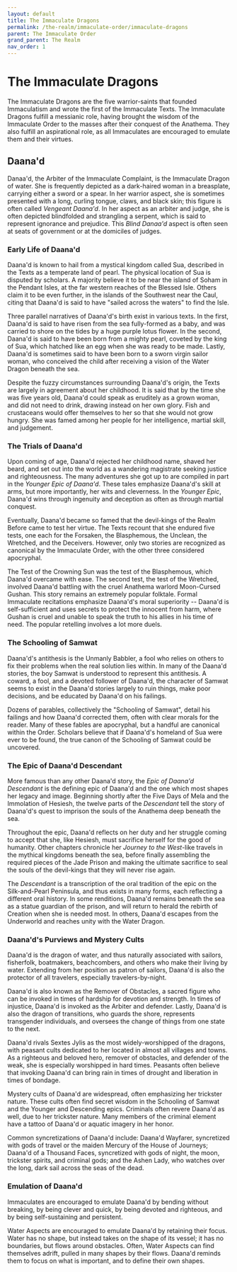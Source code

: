 ```yaml
---
layout: default
title: The Immaculate Dragons
permalink: /the-realm/immaculate-order/immaculate-dragons
parent: The Immaculate Order
grand_parent: The Realm
nav_order: 1
---
```


# The Immaculate Dragons

The Immaculate Dragons are the five warrior-saints that founded Immaculatism and
wrote the first of the Immaculate Texts. The Immaculate Dragons fulfill a
messianic role, having brought the wisdom of the Immaculate Order to the masses
after their conquest of the Anathema. They also fulfill an aspirational role, as
all Immaculates are encouraged to emulate them and their virtues.

## Daana'd

Danaa'd, the Arbiter of the Immaculate Complaint, is the Immaculate Dragon of
water. She is frequently depicted as a dark-haired woman in a breasplate,
carrying either a sword or a spear. In her warrior aspect, she is sometimes
presented with a long, curling tongue, claws, and black skin; this figure is
often called _Vengeant Daana'd_. In her aspect as an arbiter and judge, she is
often depicted blindfolded and strangling a serpent, which is said to represent
ignorance and prejudice. This _Blind Danaa'd_ aspect is often seen at seats of
government or at the domiciles of judges.

### Early Life of Daana'd

Daana'd is known to hail from a mystical kingdom called Sua, described in the
Texts as a temperate land of pearl. The physical location of Sua is disputed by
scholars. A majority believe it to be near the island of Soham in the Pendant
Isles, at the far western reaches of the Blessed Isle. Others claim it to be
even further, in the islands of the Southwest near the Caul, citing that Daana'd
is said to have "sailed across the waters" to find the Isle.

Three parallel narratives of Daana'd's birth exist in various texts. In the
first, Daana'd is said to have risen from the sea fully-formed as a baby, and
was carried to shore on the tides by a huge purple lotus flower. In the second,
Daana'd is said to have been born from a mighty pearl, coveted by the king of
Sua, which hatched like an egg when she was ready to be made. Lastly, Daana'd is
sometimes said to have been born to a sworn virgin sailor woman, who conceived
the child after receiving a vision of the Water Dragon beneath the sea.

Despite the fuzzy circumstances surrounding Daana'd's origin, the Texts are
largely in agreement about her childhood. It is said that by the time she was
five years old, Daana'd could speak as eruditely as a grown woman, and did not
need to drink, drawing instead on her own glory. Fish and crustaceans would
offer themselves to her so that she would not grow hungry. She was famed among
her people for her intelligence, martial skill, and judgement.

### The Trials of Daana'd

Upon coming of age, Daana'd rejected her childhood name, shaved her beard, and
set out into the world as a wandering magistrate seeking justice and
righteousness. The many adventures she got up to are compiled in part in the
_Younger Epic of Daana'd_. These tales emphasize Daana'd's skill at arms, but
more importantly, her wits and cleverness. In the _Younger Epic_, Daana'd wins
through ingenuity and deception as often as through martial conquest.

Eventually, Daana'd became so famed that the devil-kings of the Realm Before
came to test her virtue. The Texts recount that she endured five tests, one
each for the Forsaken, the Blasphemous, the Unclean, the Wretched, and the
Deceivers. However, only two stories are recognized as canonical by the
Immaculate Order, with the other three considered apocryphal.

The Test of the Crowning Sun was the test of the Blasphemous, which Daana'd
overcame with ease. The second test, the test of the Wretched, involved Daana'd
battling with the cruel Anathema warlord Moon-Cursed Gushan. This story
remains an extremely popular folktale. Formal Immaculate recitations emphasize
Daana'd's moral superiority -- Daana'd is self-sufficient and uses secrets to
protect the innocent from harm, where Gushan is cruel and unable to speak the
truth to his allies in his time of need. The popular retelling involves a lot
more duels.

### The Schooling of Samwat

Daana'd's antithesis is the Unmanly Babbler, a fool who relies on others to fix
their problems when the real solution lies within. In many of the Daana'd
stories, the boy Samwat is understood to represent this antithesis. A coward, a
fool, and a devoted follower of Daana'd, the character of Samwat seems to exist
in the Daana'd stories largely to ruin things, make poor decisions, and be
educated by Daana'd on his failings.

Dozens of parables, collectively the "Schooling of Samwat", detail his failings
and how Daana'd corrected them, often with clear morals for the reader. Many of
these fables are apocryphal, but a handful are canonical within the Order.
Scholars believe that if Daana'd's homeland of Sua were ever to be found, the
true canon of the Schooling of Samwat could be uncovered.

### The Epic of Daana'd Descendant

More famous than any other Daana'd story, the _Epic of Daana'd Descendant_ is
the defining epic of Daana'd and the one which most shapes her legacy and
image. Beginning shortly after the Five Days of Mela and the Immolation of
Hesiesh, the twelve parts of the _Descendant_ tell the story of Daana'd's
quest to imprison the souls of the Anathema deep beneath the sea.

Throughout the epic, Daana'd reflects on her duty and her struggle coming to
accept that she, like Hesiesh, must sacrifice herself for the good of humanity.
Other chapters chronicle her _Journey to the West_-like travels in the mythical
kingdoms beneath the sea, before finally assembling the required pieces of the
Jade Prison and making the ultimate sacrifice to seal the souls of the
devil-kings that they will never rise again.

The _Descendant_ is a transcription of the oral tradition of the epic on the
Silk-and-Pearl Peninsula, and thus exists in many forms, each reflecting a
different oral history. In some renditions, Daana'd remains beneath the sea as
a statue guardian of the prison, and will return to herald the rebirth of
Creation when she is needed most. In others, Daana'd escapes from the Underworld
and reaches unity with the Water Dragon.

### Daana'd's Purviews and Mystery Cults

Daana'd is the dragon of water, and thus naturally associated with sailors,
fisherfolk, boatmakers, beachcombers, and others who make their living by water.
Extending from her position as patron of sailors, Daana'd is also the protector
of all travelers, especially travelers-by-night.

Daana'd is also known as the Remover of Obstacles, a sacred figure who can be
invoked in times of hardship for devotion and strength. In times of injustice,
Daana'd is invoked as the Arbiter and defender. Lastly, Daana'd is also the
dragon of transitions, who guards the shore, represents transgender individuals,
and oversees the change of things from one state to the next.

Daana'd rivals Sextes Jylis as the most widely-worshipped of the dragons, with
peasant cults dedicated to her located in almost all villages and towns. As a
righteous and beloved hero, remover of obstacles, and defender of the weak, she
is especially worshipped in hard times. Peasants often believe that invoking
Daana'd can bring rain in times of drought and liberation in times of bondage.

Mystery cults of Daana'd are widespread, often emphasizing her trickster
nature. These cults often find secret wisdom in the Schooling of Samwat and the
Younger and Descending epics. Criminals often revere Daana'd as well, due to her
trickster nature. Many members of the criminal element have a tattoo of Daana'd
or aquatic imagery in her honor.

Common syncretizations of Daana'd include: Daana'd Wayfarer, syncretized with
gods of travel or the maiden Mercury of the House of Journeys; Daana'd of a
Thousand Faces, syncretized with gods of night, the moon, trickster spirits, and
criminal gods; and the Ashen Lady, who watches over the long, dark sail across
the seas of the dead.

### Emulation of Daana'd

Immaculates are encouraged to emulate Daana'd by bending without breaking, by
being clever and quick, by being devoted and righteous, and by being
self-sustaining and persistent.

Water Aspects are encouraged to emulate Daana'd by retaining their focus. Water
has no shape, but instead takes on the shape of its vessel; it has no
boundaries, but flows around obstacles. Often, Water Aspects can find themselves
adrift, pulled in many shapes by their flows. Daana'd reminds them to focus on
what is important, and to define their own shapes.
